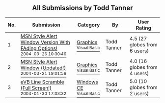 ﻿<div align="center">

## All Submissions by Todd Tanner

</div>

No.  | Submission | Category | By   | User Rating
---- | ---------- | -------- | ---- | -----------
1 | [MSN Style Alert Window Version With FAding Options\!<br /><sup>2004-03-26 10:30:46</sup>](https://github.com/Planet-Source-Code/todd-tanner-msn-style-alert-window-version-with-fading-options__1-52666) | [Graphics<br /><sup>Visual Basic</sup>](../ByCategory/graphics__1-46.md) | Todd Tanner | 4.5 (27 globes from 6 users)
2 | [MSN Style Alert Window \(Updated\!\)<br /><sup>2004-03-21 19:01:56</sup>](https://github.com/Planet-Source-Code/todd-tanner-msn-style-alert-window-updated__1-52539) | [Graphics<br /><sup>Visual Basic</sup>](../ByCategory/graphics__1-46.md) | Todd Tanner | 4.0 (16 globes from 4 users)
3 | [eVB Line Scramble \(Full Screen\!\)<br /><sup>2004-01-30 17:03:32</sup>](https://github.com/Planet-Source-Code/todd-tanner-evb-line-scramble-full-screen__1-51377) | [Windows CE<br /><sup>Visual Basic</sup>](../ByCategory/windows-ce__1-41.md) | Todd Tanner | 5.0 (10 globes from 2 users)

